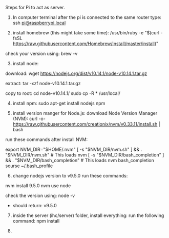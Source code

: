 Steps for Pi to act as server.

1. In computer terminal after the pi is connected to the same router type: 
ssh pi@raspberrypi.local

2. install homebrew (this might take some time):
/usr/bin/ruby -e "$(curl -fsSL https://raw.githubusercontent.com/Homebrew/install/master/install)"

  check your version using:
  brew -v

3. install node:

download:
wget https://nodejs.org/dist/v10.14.1/node-v10.14.1.tar.gz

extract:
tar -xzf node-v10.14.1.tar.gz 

copy to root:
cd node-v10.14.1/
sudo cp -R * /usr/local/


4. install npm:
sudo apt-get install nodejs npm

5. install version manger for Node.js:
  download Node Version Manager (NVM):
  curl -o- https://raw.githubusercontent.com/creationix/nvm/v0.33.11/install.sh | bash
  
  run these commands after install NVM:
  
  export NVM_DIR="$HOME/.nvm"
  [ -s "$NVM_DIR/nvm.sh" ] && \. "$NVM_DIR/nvm.sh"  # This loads nvm
  [ -s "$NVM_DIR/bash_completion" ] && \. "$NVM_DIR/bash_completion"  # This loads nvm bash_completion
  sourse ~/.bash_profile
  
6. change nodejs version to v9.5.0
  run these commands:
 
  nvm install 9.5.0
  nvm use node
  
  check the version using:
  node -v
  - should return: v9.5.0

7. inside the server (ihc/server) folder, install everything:
  run the following command:
  npm install

8. 

